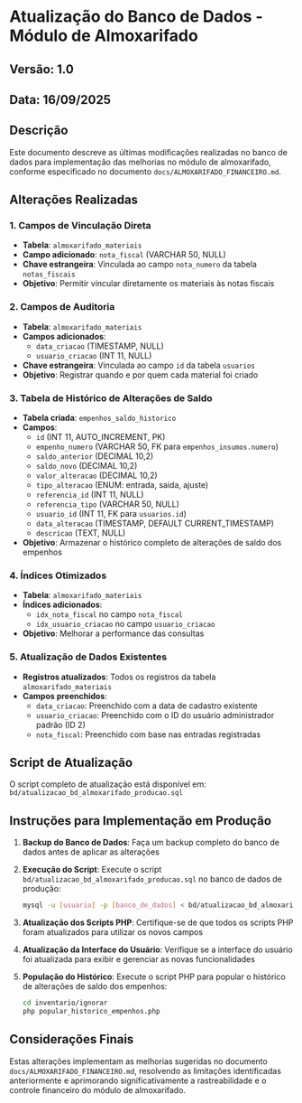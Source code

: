# Atualização do Banco de Dados - Módulo de Almoxarifado

## Versão: 1.0
## Data: 16/09/2025

## Descrição
Este documento descreve as últimas modificações realizadas no banco de dados para implementação das melhorias no módulo de almoxarifado, conforme especificado no documento `docs/ALMOXARIFADO_FINANCEIRO.md`.

## Alterações Realizadas

### 1. Campos de Vinculação Direta
- **Tabela**: `almoxarifado_materiais`
- **Campo adicionado**: `nota_fiscal` (VARCHAR 50, NULL)
- **Chave estrangeira**: Vinculada ao campo `nota_numero` da tabela `notas_fiscais`
- **Objetivo**: Permitir vincular diretamente os materiais às notas fiscais

### 2. Campos de Auditoria
- **Tabela**: `almoxarifado_materiais`
- **Campos adicionados**:
  - `data_criacao` (TIMESTAMP, NULL)
  - `usuario_criacao` (INT 11, NULL)
- **Chave estrangeira**: Vinculada ao campo `id` da tabela `usuarios`
- **Objetivo**: Registrar quando e por quem cada material foi criado

### 3. Tabela de Histórico de Alterações de Saldo
- **Tabela criada**: `empenhos_saldo_historico`
- **Campos**:
  - `id` (INT 11, AUTO_INCREMENT, PK)
  - `empenho_numero` (VARCHAR 50, FK para `empenhos_insumos.numero`)
  - `saldo_anterior` (DECIMAL 10,2)
  - `saldo_novo` (DECIMAL 10,2)
  - `valor_alteracao` (DECIMAL 10,2)
  - `tipo_alteracao` (ENUM: entrada, saida, ajuste)
  - `referencia_id` (INT 11, NULL)
  - `referencia_tipo` (VARCHAR 50, NULL)
  - `usuario_id` (INT 11, FK para `usuarios.id`)
  - `data_alteracao` (TIMESTAMP, DEFAULT CURRENT_TIMESTAMP)
  - `descricao` (TEXT, NULL)
- **Objetivo**: Armazenar o histórico completo de alterações de saldo dos empenhos

### 4. Índices Otimizados
- **Tabela**: `almoxarifado_materiais`
- **Índices adicionados**:
  - `idx_nota_fiscal` no campo `nota_fiscal`
  - `idx_usuario_criacao` no campo `usuario_criacao`
- **Objetivo**: Melhorar a performance das consultas

### 5. Atualização de Dados Existentes
- **Registros atualizados**: Todos os registros da tabela `almoxarifado_materiais`
- **Campos preenchidos**:
  - `data_criacao`: Preenchido com a data de cadastro existente
  - `usuario_criacao`: Preenchido com o ID do usuário administrador padrão (ID 2)
  - `nota_fiscal`: Preenchido com base nas entradas registradas

## Script de Atualização
O script completo de atualização está disponível em: `bd/atualizacao_bd_almoxarifado_producao.sql`

## Instruções para Implementação em Produção

1. **Backup do Banco de Dados**: Faça um backup completo do banco de dados antes de aplicar as alterações

2. **Execução do Script**: Execute o script `bd/atualizacao_bd_almoxarifado_producao.sql` no banco de dados de produção:
   ```bash
   mysql -u [usuario] -p [banco_de_dados] < bd/atualizacao_bd_almoxarifado_producao.sql
   ```

3. **Atualização dos Scripts PHP**: Certifique-se de que todos os scripts PHP foram atualizados para utilizar os novos campos

4. **Atualização da Interface do Usuário**: Verifique se a interface do usuário foi atualizada para exibir e gerenciar as novas funcionalidades

5. **População do Histórico**: Execute o script PHP para popular o histórico de alterações de saldo dos empenhos:
   ```bash
   cd inventario/ignorar
   php popular_historico_empenhos.php
   ```

## Considerações Finais
Estas alterações implementam as melhorias sugeridas no documento `docs/ALMOXARIFADO_FINANCEIRO.md`, resolvendo as limitações identificadas anteriormente e aprimorando significativamente a rastreabilidade e o controle financeiro do módulo de almoxarifado.